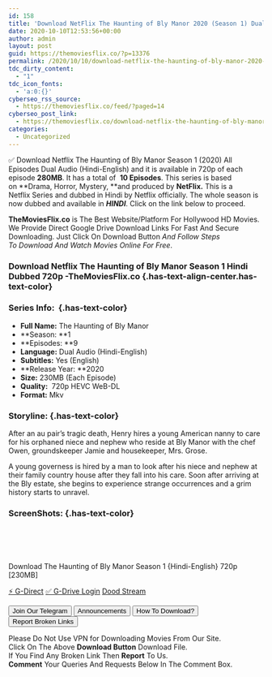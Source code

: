 ```yaml
---
id: 158
title: 'Download NetFlix The Haunting of Bly Manor 2020 (Season 1) Dual Audio {Hindi-English} 720p WeB-DL HD [230MB]'
date: 2020-10-10T12:53:56+00:00
author: admin
layout: post
guid: https://themoviesflix.co/?p=13376
permalink: /2020/10/10/download-netflix-the-haunting-of-bly-manor-2020-season-1-dual-audio-hindi-english-720p-web-dl-hd-230mb/
tdc_dirty_content:
  - "1"
tdc_icon_fonts:
  - 'a:0:{}'
cyberseo_rss_source:
  - https://themoviesflix.co/feed/?paged=14
cyberseo_post_link:
  - https://themoviesflix.co/download-netflix-the-haunting-of-bly-manor-2020-season-1-hindi-english-720p/
categories:
  - Uncategorized
---
```

✅ Download Netflix The Haunting of Bly Manor Season 1 (2020) All Episodes Dual Audio (Hindi-English) and it is available in&nbsp;720p&nbsp;of each episode&nbsp;**280MB**. It has a total of&nbsp;&nbsp;**10&nbsp;Episodes**. This series is based on&nbsp;**Drama, Horror, Mystery,&nbsp;**and produced by&nbsp;**NetFlix.**&nbsp;This is a Netflix&nbsp;Series&nbsp;and dubbed in Hindi by Netflix officially. The whole season is now dubbed and available in&nbsp;_**HINDI**_. Click on the link below to proceed.

**TheMoviesFlix.co**&nbsp;is The Best Website/Platform For Hollywood HD Movies. We Provide Direct Google Drive Download Links For Fast And Secure Downloading. Just Click On Download Button&nbsp;_And Follow Steps To&nbsp;Download And Watch Movies Online For Free_.

### Download Netflix The Haunting of Bly Manor Season 1 Hindi Dubbed 720p -TheMoviesFlix.co {.has-text-align-center.has-text-color}

### Series Info:&nbsp; {.has-text-color}

  * **Full Name:**&nbsp;The Haunting of Bly Manor
  * **Season:&nbsp;**1
  * **Episodes:&nbsp;**9
  * **Language:**&nbsp;Dual Audio (Hindi-English)
  * **Subtitles:**&nbsp;Yes (English)
  * **Release Year:&nbsp;**2020
  * **Size:**&nbsp;230MB (Each Episode)
  * **Quality:**&nbsp; 720p HEVC WeB-DL
  * **Format:**&nbsp;Mkv

### Storyline: {.has-text-color}

After an au pair’s tragic death, Henry hires a young American nanny to care for his orphaned niece and nephew who reside at Bly Manor with the chef Owen, groundskeeper Jamie and housekeeper, Mrs. Grose.

A young governess is hired by a man to look after his niece and nephew at their family country house after they fall into his care. Soon after arriving at the Bly estate, she begins to experience strange occurrences and a grim history starts to unravel.

### ScreenShots: {.has-text-color}

<div class="wp-block-image">
  <figure class="aligncenter"><img src="https://i.imgur.com/pGvhslT.jpg" alt /></figure>
</div>

<div class="wp-block-image">
  <figure class="aligncenter"><img src="https://i.imgur.com/vHgushk.png" alt /></figure>
</div>

<div class="wp-block-image">
  <figure class="aligncenter"><img src="https://i.imgur.com/sMZh5FX.png" alt /></figure>
</div>

<div class="wp-block-image">
  <figure class="aligncenter"><img src="https://i.imgur.com/aLic2me.png" alt /></figure>
</div>

<div class="wp-block-image">
  <figure class="aligncenter"><img src="https://i.imgur.com/NERwxWF.jpg" alt /></figure>
</div>

<p class="has-text-align-center has-text-color has-medium-font-size">
  Download The Haunting of Bly Manor Season 1 {Hindi-English} 720p [230MB]
</p>

<p class="has-text-align-center">
  <a class="maxbutton-13 maxbutton maxbutton-g-direct-1" target="_blank" title="tooltip" rel="nofollow noopener noreferrer" href="https://coinquint.com/a12938/"><span class="mb-text">⚡️ G-Direct</span></a> <a class="maxbutton-14 maxbutton maxbutton-g-drive" target="_blank" title="tooltip" rel="nofollow noopener noreferrer" href="https://coinquint.com/a12940/"><span class="mb-text">✅ G-Drive Login</span></a> <a class="maxbutton-15 maxbutton maxbutton-dood-stream" target="_blank" title="tooltip" rel="nofollow noopener noreferrer" href="https://coinquint.com/a12942/"><span class="mb-text">Dood Stream</span></a>
</p>

<a href="https://t.me/themoviesflixcom" target="_blank" data-wpel-link="external" rel="nofollow external noopener noreferrer"><button class="button button5">Join Our Telegram</button></a> <a href="https://themoviesflix.co/download-netflix-the-haunting-of-bly-manor-2020-season-1-hindi-english-720p/#" target="_blank" data-wpel-link="external" rel="nofollow external noopener noreferrer"><button class="button button5">Announcements</button></a> <a href="https://themoviesflix.com/how-to-download/" target="_blank" data-wpel-link="external" rel="nofollow external noopener noreferrer"><button class="button button5">How To Download?</button></a> <a href="https://themoviesflix.co/download-netflix-the-haunting-of-bly-manor-2020-season-1-hindi-english-720p/#" target="_blank" data-wpel-link="external" rel="nofollow external noopener noreferrer"><button class="button button5">Report Broken Links</button></a> 

<div class="alert alert-danger">
  Please Do Not Use VPN for Downloading Movies From Our Site.
</div>

<div class="alert alert-success">
  Click On The Above <strong>Download Button</strong> Download File.
</div>

<div class="alert alert-warning">
  If You Find Any Broken Link Then <strong>Report</strong> To Us.
</div>

<div class="alert alert-info">
  <strong>Comment</strong> Your Queries And Requests Below In The Comment Box.
</div>